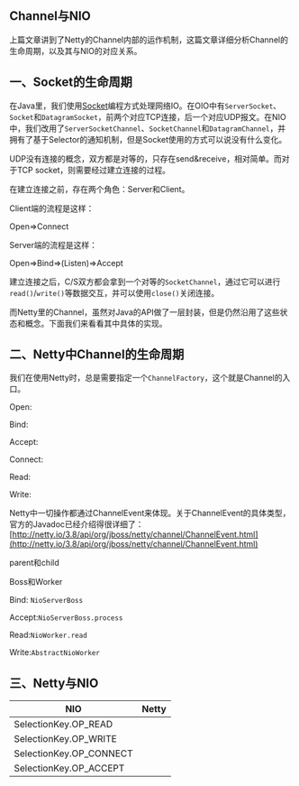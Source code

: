 Channel与NIO
--------

上篇文章讲到了Netty的Channel内部的运作机制，这篇文章详细分析Channel的生命周期，以及其与NIO的对应关系。

## 一、Socket的生命周期

在Java里，我们使用[Socket](http://en.wikipedia.org/wiki/Network_socket)编程方式处理网络IO。在OIO中有`ServerSocket`、`Socket`和`DatagramSocket`，前两个对应TCP连接，后一个对应UDP报文。在NIO中，我们改用了`ServerSocketChannel`、`SocketChannel`和`DatagramChannel`，并拥有了基于Selector的通知机制，但是Socket使用的方式可以说没有什么变化。

UDP没有连接的概念，双方都是对等的，只存在send&receive，相对简单。而对于TCP socket，则需要经过建立连接的过程。

在建立连接之前，存在两个角色：Server和Client。

Client端的流程是这样：

Open=>Connect

Server端的流程是这样：

Open=>Bind=>(Listen)=>Accept

建立连接之后，C/S双方都会拿到一个对等的`SocketChannel`，通过它可以进行`read()`/`write()`等数据交互，并可以使用`close()`关闭连接。

而Netty里的Channel，虽然对Java的API做了一层封装，但是仍然沿用了这些状态和概念。下面我们来看看其中具体的实现。

## 二、Netty中Channel的生命周期

我们在使用Netty时，总是需要指定一个`ChannelFactory`，这个就是Channel的入口。

Open:

Bind:

Accept:

Connect:

Read:

Write:

Netty中一切操作都通过ChannelEvent来体现。关于ChannelEvent的具体类型，官方的Javadoc已经介绍得很详细了：[http://netty.io/3.8/api/org/jboss/netty/channel/ChannelEvent.html](http://netty.io/3.8/api/org/jboss/netty/channel/ChannelEvent.html)

parent和child

Boss和Worker

Bind: `NioServerBoss`

Accept:`NioServerBoss.process`

Read:`NioWorker.read`

Write:`AbstractNioWorker`

## 三、Netty与NIO

|NIO |Netty |
|-|-|
|SelectionKey.OP_READ | | 
|SelectionKey.OP_WRITE | | 
|SelectionKey.OP_CONNECT | | 
|SelectionKey.OP_ACCEPT | | 


